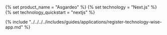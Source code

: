 {% set product_name = "Asgardeo" %}
{% set technology = "Next.js" %}
{% set technology_quickstart = "nextjs" %}

{% include "../../../../includes/guides/applications/register-technology-wise-app.md" %}
